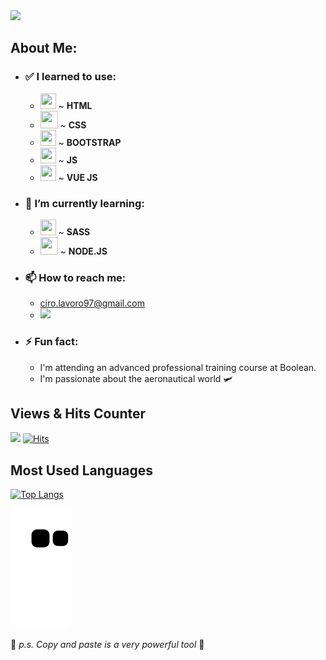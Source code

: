 <img src="https://user-images.githubusercontent.com/96072268/162616025-0845db71-97d6-4557-98a3-1ed8ff39f5ad.png"/>

## About Me:
- ### ✅ I learned to use:
  - <img src="https://user-images.githubusercontent.com/96072268/161374093-b80b0bc7-2be5-44bd-bf1e-ab3deb4e29cb.png" width="25" height="25"/> ~ **HTML**
  - <img src="https://user-images.githubusercontent.com/96072268/161374463-5c349721-a57a-418c-833f-b024997263e5.png" width="28" height="28"/> ~ **CSS**
  - <img src="https://user-images.githubusercontent.com/96072268/161374521-07e04ac1-34e7-4f7b-b7d9-9cb72ec5b209.png" width="25" height="25"/> ~ **BOOTSTRAP**
  - <img src="https://user-images.githubusercontent.com/96072268/161374545-ce377581-c7b3-4c4a-aab4-30883b941140.png" width="25" height="25"/> ~ **JS**
  - <img src="https://user-images.githubusercontent.com/96072268/161374582-fd35a2c4-069a-4c52-966d-6dd1b87d1c98.png" width="25" height="25"/> ~ **VUE JS**
- ### 📒 I’m currently learning:
  - <img src="https://user-images.githubusercontent.com/96072268/161374386-26ae9a12-7ae9-47e9-b19f-baa5986b079c.png" width="25" height="25"/> ~ **SASS**
  - <img src="https://user-images.githubusercontent.com/96072268/161442896-2070e614-5078-481f-ab77-4c805de7a47b.png" width="28" height="28"/> ~ **NODE.JS**
- ### 📫 How to reach me: 
  - ciro.lavoro97@gmail.com
  - <a href="https://wa.me/393461596267"><img src="https://img.shields.io/badge/WhatsApp-25D366?style=for-the-badge&logo=whatsapp&logoColor=white"></a>
- ### ⚡ Fun fact: 
  - I'm attending an advanced professional training course at Boolean.
  - I'm passionate about the aeronautical world 🛩️
## Views & Hits Counter
![](https://komarev.com/ghpvc/?username=Ciro97cu&color=blueviolet)
[![Hits](https://hits.seeyoufarm.com/api/count/incr/badge.svg?url=https%3A%2F%2Fgithub.com%2FCiro97cu%2Fhit-counter&count_bg=%238C37DB&title_bg=%23555555&icon=node-dot-js.svg&icon_color=%23FFFFFF&title=hits&edge_flat=false)](https://hits.seeyoufarm.com)
## Most Used Languages
[![Top Langs](https://github-readme-stats.vercel.app/api/top-langs/?username=Ciro97cu&layout=compact)](https://github.com/Ciro97cu/github-readme-stats)

![snake gif](https://github.com/Ciro97cu/Ciro97cu/blob/output/github-contribution-grid-snake.svg)

🦆 *p.s. Copy and paste is a very powerful tool* 💜
